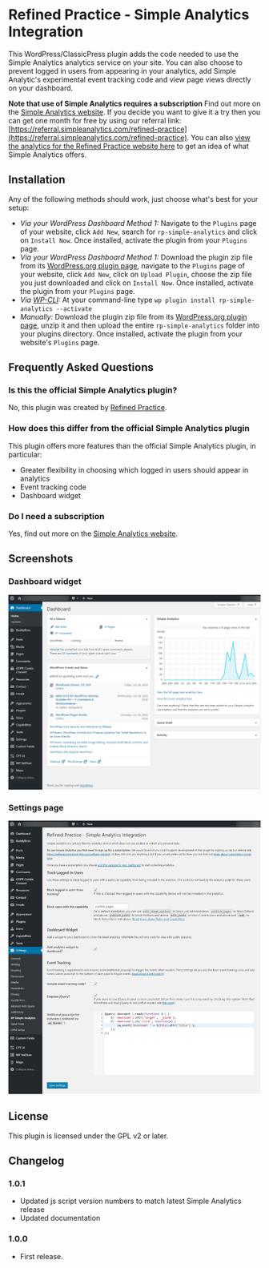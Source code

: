# Refined Practice - Simple Analytics Integration

This WordPress/ClassicPress plugin adds the code needed to use the Simple Analytics analytics service on your site. You can also choose to prevent logged in users from appearing in your analytics, add Simple Analytic's experimental event tracking code and view page views directly on your dashboard.

**Note that use of Simple Analytics requires a subscription** Find out more on the [Simple Analytics website](https://simpleanalytics.com/). If you decide you want to give it a try then you can get one month for free by using our referral link: [https://referral.simpleanalytics.com/refined-practice](https://referral.simpleanalytics.com/refined-practice). You can also [view the analytics for the Refined Practice website here](https://simpleanalytics.com/refinedpractice.com) to get an idea of what Simple Analytics offers.
## Installation

Any of the following methods should work, just choose what's best for your setup:

* *Via your WordPress Dashboard Method 1:* Navigate to the `Plugins` page of your website, click `Add New`, search for `rp-simple-analytics` and click on `Install Now`. Once installed, activate the plugin from your `Plugins` page.
* *Via your WordPress Dashboard Method 1:* Download the plugin zip file from its [WordPress.org plugin page](https://wordpress.org/plugins/rp-simple-analytics), navigate to the `Plugins` page of your website, click `Add New`, click on `Upload Plugin`, choose the zip file you just downloaded and click on `Install Now`. Once installed, activate the plugin from your `Plugins` page.
* *Via [WP-CLI](https://wp-cli.org/):* At your command-line type `wp plugin install rp-simple-analytics --activate` 
* *Manually:* Download the plugin zip file from its [WordPress.org plugin page](https://wordpress.org/plugins/rp-simple-analytics), unzip it and then upload the entire `rp-simple-analytics` folder into your plugins directory.  Once installed, activate the plugin from your website's `Plugins` page.

## Frequently Asked Questions 

### Is this the official Simple Analytics plugin? 

No, this plugin was created by [Refined Practice](https://www.refinedpractice.com/).


### How does this differ from the official Simple Analytics plugin 

This plugin offers more features than the official Simple Analytics plugin, in particular:

* Greater flexibility in choosing which logged in users should appear in analytics
* Event tracking code
* Dashboard widget 

### Do I need a subscription 

Yes, find out more on the [Simple Analytics website](https://simpleanalytics.com/).

## Screenshots

### Dashboard widget
![Dashboard widget](https://raw.githubusercontent.com/Refined-Practice/rp-simple-analytics/master/assets/screenshot-1.png)

### Settings page
![Settings page](https://raw.githubusercontent.com/Refined-Practice/rp-simple-analytics/master/assets/screenshot-2.png)

## License

This plugin is licensed under the GPL v2 or later.

## Changelog

### 1.0.1
* Updated js script version numbers to match latest Simple Analytics release
* Updated documentation

### 1.0.0 
* First release.
